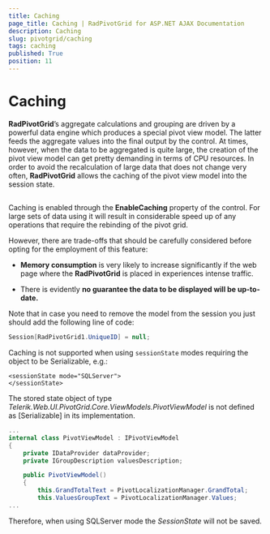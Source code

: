 ```yaml
---
title: Caching
page_title: Caching | RadPivotGrid for ASP.NET AJAX Documentation
description: Caching
slug: pivotgrid/caching
tags: caching
published: True
position: 11
---
```


# Caching



**RadPivotGrid**’s aggregate calculations and grouping are driven by a powerful data engine which produces a special pivot view model. The latter feeds the aggregate values into the final output by the control. At times, however, when the data to be aggregated is quite large, the creation of the pivot view model can get pretty demanding in terms of CPU resources. In order to avoid the recalculation of large data that does not change very often, **RadPivotGrid** allows the caching of the pivot view model into the session state.

##

Caching is enabled through the **EnableCaching** property of the control. For large sets of data using it will result in considerable speed up of any operations that require the rebinding of the pivot grid.

However, there are trade-offs that should be carefully considered before opting for the employment of this feature:

* **Memory consumption** is very likely to increase significantly if the web page where the **RadPivotGrid** is placed in experiences intense traffic.

* There is evidently **no guarantee the data to be displayed will be up-to-date.**

Note that in case you need to remove the model from the session you just should add the following line of code:

````C#
Session[RadPivotGrid1.UniqueID] = null;
````

Caching is not supported when using <code>sessionState</code> modes requiring the object to be Serializable, e.g.:
````ASP.NET
<sessionState mode="SQLServer">
</sessionState>
````

The stored state object of type *Telerik.Web.UI.PivotGrid.Core.ViewModels.PivotViewModel* is not defined as [Serializable] in its implementation.

````C#
...
internal class PivotViewModel : IPivotViewModel
{
    private IDataProvider dataProvider;
    private IGroupDescription valuesDescription;

    public PivotViewModel()
    {
        this.GrandTotalText = PivotLocalizationManager.GrandTotal;
        this.ValuesGroupText = PivotLocalizationManager.Values;
...
````
Therefore, when using SQLServer mode the *SessionState* will not be saved.
